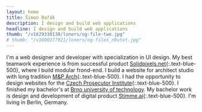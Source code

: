 ```yaml
---
layout: home
title: Šimon Bařák
description: I design and build web applications
headline: I design and build web applications
thumb: "/v1629310138/loners/og-file-two.jpg"
# thumb: "/v1600377921/loners/og-files_n9utxt.jpg"
---
```


I'm a web designer and developer with specialization in UI design. My best teamwork experience is from successful product [Solidpixels.net](https://www.solidpixels.net){:.text-blue-500}, where I build modular frond-end. I build a website for architect studio with long tradition [M&P Arch](https://mparch.cz/){:.text-blue-500}. I had the opportunity to design websites for the [Czech Prosecutor Institute](https://www.behance.net/gallery/96467527/Czech-Prosecutor-Institute/){:.text-blue-500}. I finished my bachelor's at [Brno university of technology](https://www.vut.cz/en). My bachelor work is design and development of digital product [Stimme.ai](https://hlasem.com/){:.text-blue-500}. I'm living in Berlin, Germany.

<!-- Currently I'm developing [WavePage](https://wavepage.app/){:.text-blue-500} 👋🏼, editor for text-to-speech. Collaborating on visual comunication of the [Czech Prosecutor Intitute](https://www.behance.net/gallery/96467527/Czech-Prosecutor-Institute/){:.text-blue-400} 👨🏽‍💼 and I have one more year to finish studies of digital product at [Brno University of Technology](https://www.vutbr.cz/en/){:.text-blue-400} 📚 -->
